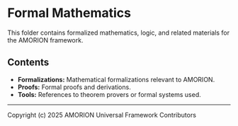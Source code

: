 # Formal Mathematics

This folder contains formalized mathematics, logic, and related materials for the AMORION framework.

## Contents

- **Formalizations:** Mathematical formalizations relevant to AMORION.
- **Proofs:** Formal proofs and derivations.
- **Tools:** References to theorem provers or formal systems used.

---

Copyright (c) 2025 AMORION Universal Framework Contributors
